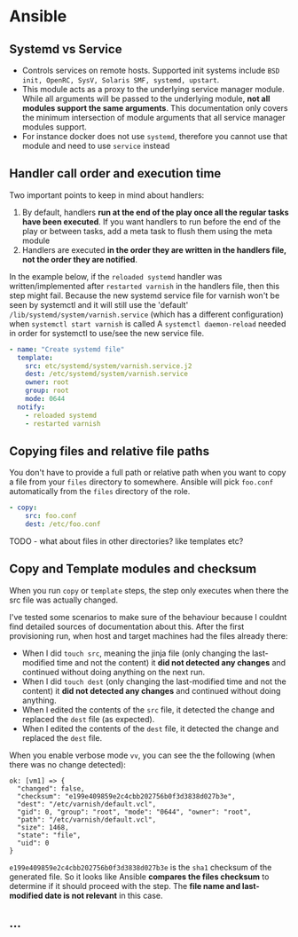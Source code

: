 # Ansible

## Systemd vs Service
 * Controls services on remote hosts. Supported init systems include `BSD init, OpenRC, SysV, Solaris SMF, systemd, upstart`.
 * This module acts as a proxy to the underlying service manager module. While all arguments will be passed to the underlying module, **not all modules support the same arguments**. This documentation only covers the minimum intersection of module arguments that all service manager modules support.
 * For instance docker does not use `systemd`, therefore you cannot use that module and need to use `service` instead


## Handler call order and execution time
Two important points to keep in mind about handlers:
 1. By default, handlers **run at the end of the play once all the regular tasks have been executed**. If you want handlers to run before the end of the play or between tasks, add a meta task to flush them using the meta module
 2. Handlers are executed **in the order they are written in the handlers file, not the order they are notified**. 

In the example below, if the `reloaded systemd` handler was written/implemented after `restarted varnish` in the handlers file, then this step might fail.
Because the new systemd service file for varnish won't be seen by systemctl and it will still use the 'default' `/lib/systemd/system/varnish.service` (which has a different configuration) when `systemctl start varnish` is called
A `systemctl daemon-reload` needed in order for systemctl to use/see the new service file.

```yml
- name: "Create systemd file"
  template:
    src: etc/systemd/system/varnish.service.j2
    dest: /etc/systemd/system/varnish.service
    owner: root
    group: root
    mode: 0644
  notify:
    - reloaded systemd
    - restarted varnish
```

## Copying files and relative file paths
You don't have to provide a full path or relative path when you want to copy a file from your `files` directory to somewhere. Ansible will pick `foo.conf` automatically from the `files` directory of the role.

```yml
- copy:
    src: foo.conf
    dest: /etc/foo.conf
```

TODO - what about files in other directories? like templates etc?

## Copy and Template modules and checksum
When you run `copy` or `template` steps, the step only executes when there the src file was actually changed.

I've tested some scenarios to make sure of the behaviour because I couldnt find detailed sources of documentation about this.
After the first provisioning run, when host and target machines had the files already there:
 * When I did `touch src`, meaning the jinja file (only changing the last-modified time and not the content) it **did not detected any changes** and continued without doing anything on the next run.
 * When I did `touch dest` (only changing the last-modified time and not the content) it **did not detected any changes** and continued without doing anything.
 * When I edited the contents of the `src` file, it detected the change and replaced the `dest` file (as expected).
 * When I edited the contents of the `dest` file, it detected the change and replaced the `dest` file.

When you enable verbose mode `vv`, you can see the the following (when there was no change detected):

    ok: [vm1] => {
      "changed": false,
      "checksum": "e199e409859e2c4cbb202756b0f3d3838d027b3e",
      "dest": "/etc/varnish/default.vcl",
      "gid": 0, "group": "root", "mode": "0644", "owner": "root", 
      "path": "/etc/varnish/default.vcl", 
      "size": 1468, 
      "state": "file", 
      "uid": 0
    }

`e199e409859e2c4cbb202756b0f3d3838d027b3e` is the `sha1` checksum of the generated file.
So it looks like Ansible **compares the files checksum** to determine if it should proceed with the step. The **file name and last-modified date is not relevant** in this case.

## ...